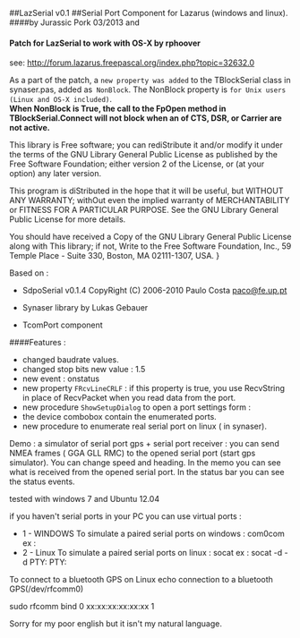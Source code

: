 ##LazSerial v0.1 
##Serial Port Component for Lazarus (windows and linux).
####by Jurassic Pork  03/2013 
and
#### Patch for LazSerial to work with OS-X by rphoover 
  see: http://forum.lazarus.freepascal.org/index.php?topic=32632.0

  As a part of the patch, a ```new property was added``` to the TBlockSerial class in synaser.pas, 
  added as``` NonBlock```. The NonBlock property is ```for Unix users (Linux and OS-X included)```.  
  **When NonBlock is True, the call to the FpOpen method in TBlockSerial.Connect will not block 
  when an of CTS, DSR, or Carrier are not active.**


  This library is Free software; you can rediStribute it and/or modify it
  under the terms of the GNU Library General Public License as published by
  the Free Software Foundation; either version 2 of the License, or (at your
  option) any later version.

  This program is diStributed in the hope that it will be useful, but WITHOUT
  ANY WARRANTY; withOut even the implied warranty of MERCHANTABILITY or
  FITNESS FOR A PARTICULAR PURPOSE. See the GNU Library General Public License
  for more details.

  You should have received a Copy of the GNU Library General Public License
  along with This library; if not, Write to the Free Software Foundation,
  Inc., 59 Temple Place - Suite 330, Boston, MA 02111-1307, USA. }

 Based on  :
- SdpoSerial v0.1.4
  CopyRight (C) 2006-2010 Paulo Costa
   paco@fe.up.pt
 
- Synaser library  by Lukas Gebauer 
- TcomPort component 


####Features :
  
* changed baudrate values.
* changed stop bits  new value : 1.5
* new event : onstatus
* new property ```FRcvLineCRLF``` : if this property is true, you use RecvString
in place of RecvPacket when you read data from the port.
* new procedure  ```ShowSetupDialog``` to open a port settings form :
* the device combobox contain the enumerated ports.
* new procedure to enumerate real serial port on linux ( in synaser).

Demo : a simulator of serial port gps + serial port receiver :
you can send NMEA frames ( GGA GLL RMC) to the opened serial port
(start gps simulator). You can change speed and heading.
In the memo you can see what is received from  the opened serial port.
In the status bar you can see the status events.

tested with windows 7 and Ubuntu 12.04
                                       
if you haven't serial ports in your PC you can use virtual ports :
* 1 - WINDOWS 
To simulate  a paired serial ports on  windows : com0com
ex : 
* 2 - Linux
To simulate  a paired serial ports on linux : socat 
ex :  socat -d -d PTY: PTY:

To connect to a bluetooth GPS on Linux
echo connection to a  bluetooth GPS(/dev/rfcomm0)

sudo rfcomm bind  0 xx:xx:xx:xx:xx:xx 1


Sorry for my poor english but it isn't my natural language.

